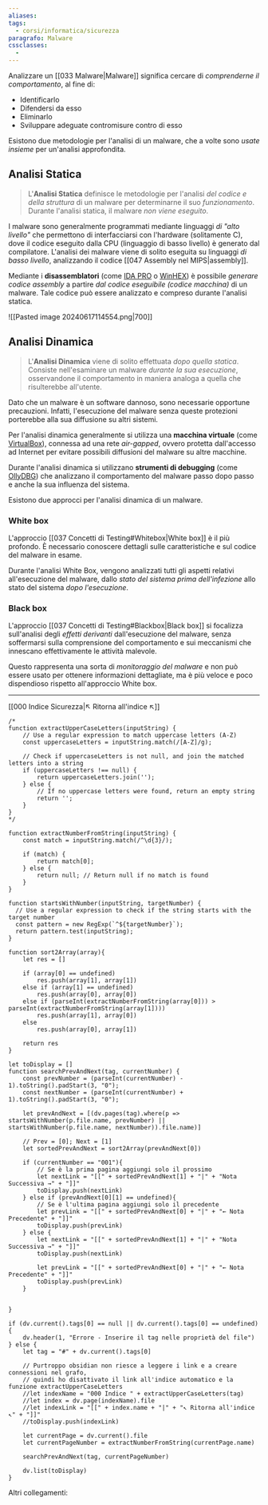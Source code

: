 ```yaml
---
aliases: 
tags:
  - corsi/informatica/sicurezza
paragrafo: Malware
cssclasses:
  - 
---
```

Analizzare un [[033 Malware|Malware]] significa cercare di *comprenderne il comportamento*, al fine di:
- Identificarlo
- Difendersi da esso
- Eliminarlo
- Sviluppare adeguate contromisure contro di esso

Esistono due metodologie per l'analisi di un malware, che a volte sono *usate insieme* per un'analisi approfondita.

## Analisi Statica
>L'**Analisi Statica** definisce le metodologie per l'analisi *del codice e della struttura* di un malware per determinarne il suo *funzionamento*. Durante l'analisi statica, il malware *non viene eseguito*.

I malware sono generalmente programmati mediante linguaggi *di "alto livello"* che permettono di interfacciarsi con l'hardware (solitamente C), dove il codice eseguito dalla CPU (linguaggio di basso livello) è generato dal compilatore.
L'analisi dei malware viene di solito eseguita su linguaggi *di basso livello*, analizzando il codice [[047 Assembly nel MIPS|assembly]].

Mediante i **disassemblatori** (come [IDA PRO](https://hex-rays.com/ida-pro/) o [WinHEX](https://www.x-ways.net/winhex/)) è possibile *generare codice assembly* a partire *dal codice eseguibile (codice macchina)* di un malware. Tale codice può essere analizzato e compreso durante l'analisi statica.

![[Pasted image 20240617114554.png|700]]


## Analisi Dinamica
>L'**Analisi Dinamica** viene di solito effettuata *dopo quella statica*. Consiste nell'esaminare un malware *durante la sua esecuzione*, osservandone il comportamento in maniera analoga a quella che risulterebbe all'utente.

Dato che un malware è un software dannoso, sono necessarie opportune precauzioni. Infatti, l'esecuzione del malware senza queste protezioni porterebbe alla sua diffusione su altri sistemi.

Per l'analisi dinamica generalmente si utilizza una **macchina virtuale** (come [VirtualBox](https://www.virtualbox.org/)), connessa ad una rete *air-gapped*, ovvero protetta dall'accesso ad Internet per evitare possibili diffusioni del malware su altre macchine.

Durante l'analisi dinamica si utilizzano **strumenti di debugging** (come [OllyDBG](http://www.ollydbg.de/)) che analizzano il comportamento del malware passo dopo passo e anche la sua influenza del sistema.

Esistono due approcci per l'analisi dinamica di un malware.

### White box
L'approccio [[037 Concetti di Testing#Whitebox|White box]] è il più profondo. È necessario conoscere dettagli sulle caratteristiche e sul codice del malware in esame. 

Durante l'analisi White Box, vengono analizzati tutti gli aspetti relativi all'esecuzione del malware, dallo *stato del sistema prima dell'infezione* allo stato del sistema *dopo l'esecuzione*.

### Black box
L'approccio [[037 Concetti di Testing#Blackbox|Black box]] si focalizza sull'analisi degli *effetti derivanti* dall'esecuzione del malware, senza soffermarsi sulla comprensione del comportamento e sui meccanismi che innescano effettivamente le attività malevole.

Questo rappresenta una sorta di *monitoraggio del malware* e non può essere usato per ottenere informazioni dettagliate, ma è più veloce e poco dispendioso rispetto all'approccio White box.



___
[[000 Indice Sicurezza|↖ Ritorna all'indice ↖]]

```dataviewjs
/*
function extractUpperCaseLetters(inputString) {
	// Use a regular expression to match uppercase letters (A-Z)
	const uppercaseLetters = inputString.match(/[A-Z]/g);
	
	// Check if uppercaseLetters is not null, and join the matched letters into a string
	if (uppercaseLetters !== null) {
		return uppercaseLetters.join('');
	} else {
	    // If no uppercase letters were found, return an empty string
	    return '';
	}
}
*/

function extractNumberFromString(inputString) {
	const match = inputString.match(/^\d{3}/);
	
	if (match) {
		return match[0];
	} else {
		return null; // Return null if no match is found
	}
}

function startsWithNumber(inputString, targetNumber) {
  // Use a regular expression to check if the string starts with the target number
  const pattern = new RegExp(`^${targetNumber}`);
  return pattern.test(inputString);
}

function sort2Array(array){
	let res = []
	
	if (array[0] == undefined)
		res.push(array[1], array[1])
	else if (array[1] == undefined)
		res.push(array[0], array[0])
	else if (parseInt(extractNumberFromString(array[0])) > parseInt(extractNumberFromString(array[1])))
		res.push(array[1], array[0])
	else
		res.push(array[0], array[1])
	
	return res
}

let toDisplay = []
function searchPrevAndNext(tag, currentNumber) {
	const prevNumber = (parseInt(currentNumber) - 1).toString().padStart(3, "0");
	const nextNumber = (parseInt(currentNumber) + 1).toString().padStart(3, "0");
	
	let prevAndNext = [(dv.pages(tag).where(p => startsWithNumber(p.file.name, prevNumber) || startsWithNumber(p.file.name, nextNumber)).file.name)]
	
	// Prev = [0]; Next = [1]
	let sortedPrevAndNext = sort2Array(prevAndNext[0])
	
	if (currentNumber == "001"){ 
		// Se è la prima pagina aggiungi solo il prossimo
		let nextLink = "[[" + sortedPrevAndNext[1] + "|" + "Nota Successiva →" + "]]"
		toDisplay.push(nextLink)
	} else if (prevAndNext[0][1] == undefined){
		// Se è l'ultima pagina aggiungi solo il precedente
		let prevLink = "[[" + sortedPrevAndNext[0] + "|" + "← Nota Precedente" + "]]"
		toDisplay.push(prevLink)
	} else {
		let nextLink = "[[" + sortedPrevAndNext[1] + "|" + "Nota Successiva →" + "]]"
		toDisplay.push(nextLink)
		
		let prevLink = "[[" + sortedPrevAndNext[0] + "|" + "← Nota Precedente" + "]]"
		toDisplay.push(prevLink)
	}
	
	
}

if (dv.current().tags[0] == null || dv.current().tags[0] == undefined){
	dv.header(1, "Errore - Inserire il tag nelle proprietà del file")
} else {
	let tag = "#" + dv.current().tags[0]

	// Purtroppo obsidian non riesce a leggere i link e a creare connessioni nel grafo,
	// quindi ho disattivato il link all'indice automatico e la funzione extractUpperCaseLetters
	//let indexName = "000 Indice " + extractUpperCaseLetters(tag)
	//let index = dv.page(indexName).file
	//let indexLink = "[[" + index.name + "|" + "↖ Ritorna all'indice ↖" + "]]"
	//toDisplay.push(indexLink)
	
	let currentPage = dv.current().file
	let currentPageNumber = extractNumberFromString(currentPage.name)
	
	searchPrevAndNext(tag, currentPageNumber)
	
	dv.list(toDisplay)
}
```

Altri collegamenti: 